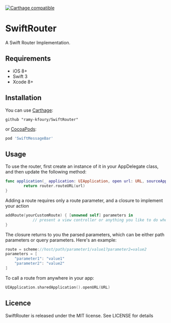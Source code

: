 [![Carthage compatible](https://img.shields.io/badge/Carthage-compatible-4BC51D.svg?style=flat)](https://github.com/Carthage/Carthage)

# SwiftRouter

A Swift Router Implementation.

## Requirements

- iOS 8+
- Swift 3
- Xcode 8+

## Installation

You can use [Carthage](https://github.com/Carthage/Carthage):

```ogdl
github "ramy-kfoury/SwiftRouter"
```

or [CocoaPods](http://cocoapods.org):

```ruby
pod 'SwiftMessageBar'
```

## Usage

To use the router, first create an instance of it in your AppDelegate class, and then update the following method:

```swift
func application(_ application: UIApplication, open url: URL, sourceApplication: String?, annotation: Any) -> Bool {
        return router.routeURL(url)
}
```

Adding a route requires only a route parameter, and a closure to implement your action 

```swift
addRoute(yourCustomRoute) { [unowned self] parameters in
            // present a view controller or anything you like to do when this route is detected
}
```
The closure returns to you the parsed parameters, which can be either path parameters or query parameters. Here's an example:

```swift
route = scheme://host/path/parameter1/value1?parameter2=value2
parameters = [
    "parameter1": "value1"
    "parameter2": "value2"
]
```

To call a route from anywhere in your app:
```swift
UIApplication.sharedApplication().openURL(URL)
```

## Licence

SwiftRouter is released under the MIT license. See LICENSE for details


